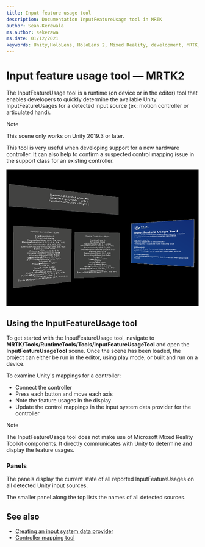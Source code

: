```yaml
---
title: Input feature usage tool
description: Documentation InputFeatureUsage tool in MRTK
author: Sean-Kerawala
ms.author: sekerawa
ms.date: 01/12/2021
keywords: Unity,HoloLens, HoloLens 2, Mixed Reality, development, MRTK,
---
```


# Input feature usage tool &#8212; MRTK2

The InputFeatureUsage tool is a runtime (on device or in the editor) tool that enables developers to quickly determine the available Unity InputFeatureUsages for a detected input source (ex: motion controller or articulated hand).

> [!NOTE]
> This scene only works on Unity 2019.3 or later.

This tool is very useful when developing support for a new hardware controller. It can also help to confirm a suspected control mapping issue in the support class for an existing controller.

![InputFeatureUsage tool](../images/controller-mapping-tool/InputFeatureUsages.png)

## Using the InputFeatureUsage tool

To get started with the InputFeatureUsage tool, navigate to **MRTK/Tools/RuntimeTools/Tools/InputFeatureUsageTool** and open the **InputFeatureUsageTool** scene. Once the scene has been loaded, the project can either be run in the editor, using play mode, or built and run on a device.

To examine Unity's mappings for a controller:

- Connect the controller
- Press each button and move each axis
- Note the feature usages in the display
- Update the control mappings in the input system data provider for the controller

> [!NOTE]
> The InputFeatureUsage tool does not make use of Microsoft Mixed Reality Toolkit components. It directly communicates with Unity to determine and display the feature usages.

### Panels

The panels display the current state of all reported InputFeatureUsages on all detected Unity input sources.

The smaller panel along the top lists the names of all detected sources.

## See also

- [Creating an input system data provider](../input/create-data-provider.md)
- [Controller mapping tool](controller-mapping-tool.md)
